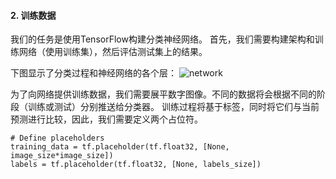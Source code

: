 #### 2. 训练数据
我们的任务是使用TensorFlow构建分类神经网络。 首先，我们需要构建架构和训练网络（使用训练集），然后评估测试集上的结果。

下图显示了分类过程和神经网络的各个层：
![network](https://upload-images.jianshu.io/upload_images/6252440-6315e5570c898890.png?imageMogr2/auto-orient/strip%7CimageView2/2/w/1240)

为了向网络提供训练数据，我们需要展平数字图像。不同的数据将会根据不同的阶段（训练或测试）分别推送给分类器。 训练过程将基于标签，同时将它们与当前预测进行比较，因此，我们需要定义两个占位符。
```
# Define placeholders
training_data = tf.placeholder(tf.float32, [None, image_size*image_size])
labels = tf.placeholder(tf.float32, [None, labels_size])
```
